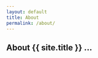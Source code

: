 ```yaml
---
layout: default
title: About
permalink: /about/
---
```



<section class="palette header-banner-lg">
<div class="container page-section-lg">
  <div class="row">
    <h1 class="landing-title text-shadow-dark">About {{ site.title }} ...</h1>
  </div><!-- /.row -->
</div><!-- /.container -->
</section>
